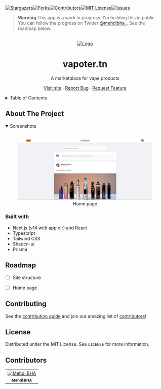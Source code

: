 [![Stargazers][stars-shield]][stars-url][![Forks][forks-shield]][forks-url][![Contributors][contributors-shield]][contributors-url][![MIT License][license-shield]][license-url][![Issues][issues-shield]][issues-url]

> **Warning**
> This app is a work in progress. I'm building this in public. You can follow the progress on Twitter [@mehdibha\_](https://twitter.com/mehdibha_).
> See the roadmap below.

<br/>
<div align="center">
  <a href="https://github.com/mehdibha/vapotertn">
    <img src="https://vapotertn.co/images/logo.png" alt="Logo" width="80" height="80">
  </a>
  <h1 align="center">vapoter.tn</h1>
  <p align="center">
    A marketplace for vape products
  </p>
  <p>
    
   <a href="https://vapoter.tn">Visit site</a>
    ·
    <a href="https://github.com/mehdibha/vapotertn/issues">Report Bug</a>
    ·
    <a href="https://github.com/mehdibha/vapotertn/issues">Request Feature</a>
  </p>
</div>

<details>
  <summary>Table of Contents</summary>
  <ol>
    <li><a href="#about-the-project">About The Project</a>
      <ul>
        <li><a href="#features">Features</a></li>
        <li><a href="#built-with">Built With</a></li>
      </ul>
    </li>
    <li><a href="#getting-started">Getting Started</a></li>
    <li><a href="#roadmap">Roadmap</a></li>
    <li><a href="#contributing">Contributing</a></li>
    <li><a href="#license">License</a></li>
    <li><a href="#contributors">Contributors</a></li>
  </ol>
</details>

<!-- ABOUT THE PROJECT -->

## About The Project

<details open>
  <summary>Screenshots</summary>
  <br>
  <div align="center">
    <figure>
      <img src="/images/home-page.jpg" alt="vapotertn themes" width="600">
      <div>
        <figcaption>Home page</figcaption>
      </div>
    </figure>
  </div>
</details>

### Built with

- Next.js (v14 with app dir) and React
- Typescript
- Tailwind CSS
- Shadcn-ui
- Prisma

## Roadmap

- [ ] Site structure
- [ ] Home page
      

<!-- CONTRIBUTING -->

## Contributing

See the [contribution guide](CONTRIBUTING.md) and join our amazing list of [contributors](https://github.com/mehdibha/vapotertn/graphs/contributors)!

<!-- LICENSE -->

## License

Distributed under the MIT License. See `LICENSE` for more information.

## Contributors

<table><tr align="left">
  <td align="center"><a href="https://github.com/mehdibha"><img src="https://github.com/mehdibha.png" width="64px;"alt="Mehdi BHA"/><br/><sub><b>Mehdi BHA</b></sub></a></td>
</tr></table>

[contributors-shield]: https://img.shields.io/github/contributors/mehdibha/vapotertn.svg?style=for-the-badge
[contributors-url]: https://github.com/mehdibha/vapotertn/graphs/contributors
[forks-shield]: https://img.shields.io/github/forks/mehdibha/vapotertn.svg?style=for-the-badge
[forks-url]: https://github.com/mehdibha/vapotertn.svg/network/members
[stars-shield]: https://img.shields.io/github/stars/mehdibha/vapotertn.svg?style=for-the-badge
[stars-url]: https://github.com/mehdibha/vapotertn.svg/stargazers
[issues-shield]: https://img.shields.io/github/issues/mehdibha/vapotertn.svg?style=for-the-badge
[issues-url]: https://github.com/mehdibha/vapotertn.svg/issues
[license-shield]: https://img.shields.io/github/license/mehdibha/vapotertn.svg?style=for-the-badge
[license-url]: https://github.com/mehdibha/vapotertn.svg/blob/master/LICENSE.txt
